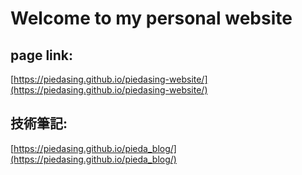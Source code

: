 # Welcome to my personal website
## page link:
[https://piedasing.github.io/piedasing-website/](https://piedasing.github.io/piedasing-website/)

## 技術筆記:
[https://piedasing.github.io/pieda_blog/](https://piedasing.github.io/pieda_blog/)
